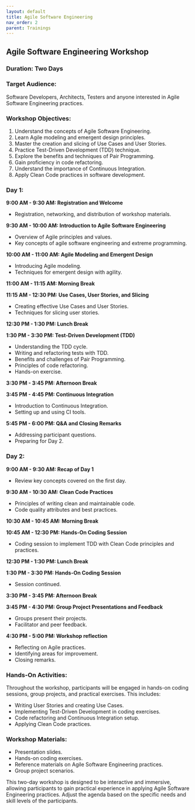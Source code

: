 ```yaml
---
layout: default
title: Agile Software Engineering
nav_order: 2
parent: Trainings
---
```


## Agile Software Engineering Workshop

### Duration: Two Days

### Target Audience:
Software Developers, Architects, Testers and anyone interested in Agile Software Engineering practices.

### Workshop Objectives:
1. Understand the concepts of Agile Software Engineering.
2. Learn Agile modeling and emergent design principles.
3. Master the creation and slicing of Use Cases and User Stories.
4. Practice Test-Driven Development (TDD) technique.
5. Explore the benefits and techniques of Pair Programming.
6. Gain proficiency in code refactoring.
7. Understand the importance of Continuous Integration.
8. Apply Clean Code practices in software development.

### Day 1:

**9:00 AM - 9:30 AM: Registration and Welcome**
- Registration, networking, and distribution of workshop materials.

**9:30 AM - 10:00 AM: Introduction to Agile Software Engineering**
- Overview of Agile principles and values.
- Key concepts of agile software engineering and extreme programming.

**10:00 AM - 11:00 AM: Agile Modeling and Emergent Design**
- Introducing Agile modeling.
- Techniques for emergent design with agility.

**11:00 AM - 11:15 AM: Morning Break**

**11:15 AM - 12:30 PM: Use Cases, User Stories, and Slicing**
- Creating effective Use Cases and User Stories.
- Techniques for slicing user stories.

**12:30 PM - 1:30 PM: Lunch Break**

**1:30 PM - 3:30 PM: Test-Driven Development (TDD)**
- Understanding the TDD cycle.
- Writing and refactoring tests with TDD.
- Benefits and challenges of Pair Programming.
- Principles of code refactoring.
- Hands-on exercise.

**3:30 PM - 3:45 PM: Afternoon Break**

**3:45 PM - 4:45 PM: Continuous Integration**
- Introduction to Continuous Integration.
- Setting up and using CI tools.

**5:45 PM - 6:00 PM: Q&A and Closing Remarks**
- Addressing participant questions.
- Preparing for Day 2.

### Day 2:

**9:00 AM - 9:30 AM: Recap of Day 1**
- Review key concepts covered on the first day.

**9:30 AM - 10:30 AM: Clean Code Practices**
- Principles of writing clean and maintainable code.
- Code quality attributes and best practices.

**10:30 AM - 10:45 AM: Morning Break**

**10:45 AM - 12:30 PM: Hands-On Coding Session**
- Coding session to implement TDD with Clean Code principles and practices.



**12:30 PM - 1:30 PM: Lunch Break**


**1:30 PM - 3:30 PM: Hands-On Coding Session**
- Session continued.

**3:30 PM - 3:45 PM: Afternoon Break**

**3:45 PM - 4:30 PM: Group Project Presentations and Feedback**
- Groups present their projects.
- Facilitator and peer feedback.

**4:30 PM - 5:00 PM: Workshop reflection**
- Reflecting on Agile practices.
- Identifying areas for improvement.
- Closing remarks.



### Hands-On Activities:
Throughout the workshop, participants will be engaged in hands-on coding sessions, group projects, and practical exercises. This includes:

- Writing User Stories and creating Use Cases.
- Implementing Test-Driven Development in coding exercises.
- Code refactoring and Continuous Integration setup.
- Applying Clean Code practices.

### Workshop Materials:
- Presentation slides.
- Hands-on coding exercises.
- Reference materials on Agile Software Engineering practices.
- Group project scenarios.

This two-day workshop is designed to be interactive and immersive, allowing participants to gain practical experience in applying Agile Software Engineering practices. Adjust the agenda based on the specific needs and skill levels of the participants.